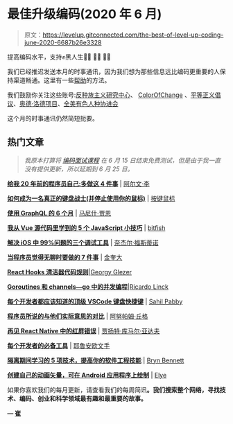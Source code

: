 # 最佳升级编码(2020 年 6 月)

> 原文：<https://levelup.gitconnected.com/the-best-of-level-up-coding-june-2020-6687b26e3328>

提高编码水平，支持✊黑人生活🏿 ✊🏽 ✊🏾

我们已经推迟发送本月的时事通讯，因为我们想为那些信息远比编码更重要的人保持渠道畅通。这里有一些[帮助](https://blacklivesmatters.carrd.co/)的方法。

我们鼓励你关注这些账号:[反种族主义研究中心](https://twitter.com/AntiracismCtr)、 [ColorOfChange](https://twitter.com/ColorOfChange) 、[平等正义倡议](https://twitter.com/eji_org)、[奥德·洛德项目](https://twitter.com/audrelorde)、[全美有色人种协进会](https://twitter.com/NAACP)

这个月的时事通讯仍然简短扼要。

## **热门文章**

> *我原本打算将* [*编码面试课程*](https://skilled.dev/) *在 6 月 15 日结束免费测试，但是由于我一直没有提供更新，所以延期到 6 月 25 日。*

[**给我 20 年前的程序员自己:多做这 4 件事**](/to-my-programmer-self-20-years-ago-do-these-4-things-more-fb562cf7d309?source=friends_link&sk=142d3987a31afb55c298d182188fee5b) | [阿尔文·李](https://medium.com/u/39866a331af1?source=post_page-----6687b26e3328--------------------------------)

[**如何成为一名真正的键盘战士(并停止使用你的鼠标)**](/how-to-become-a-true-keyboard-warrior-and-stop-using-your-mouse-a87cd29c5801?source=friends_link&sk=6b9f56c9c8f8dd934c6465802d868188) | [按键鼠标](https://medium.com/u/179527732133?source=post_page-----6687b26e3328--------------------------------)

[**使用 GraphQL 的 6 个月**](/6-months-of-using-graphql-faa0fb68b4af?source=friends_link&sk=1a7357db27698a4b96ad0a281cfdd82a) | [马尼什·贾恩](https://medium.com/u/728e7aeac31a?source=post_page-----6687b26e3328--------------------------------)

[**我从 Vue 源代码里学到的 5 个 JavaScript 小技巧**](/5-javascript-tips-i-learned-from-vue-source-code-6095df4e9bc1?source=friends_link&sk=f71fa7732dc3151f953df7007569de5c) | [bitfish](https://medium.com/u/dac47b3482f4?source=post_page-----6687b26e3328--------------------------------)

[**解决 iOS 中 99%问题的三个调试工具**](/the-three-debugging-tools-that-solve-99-of-problems-in-ios-b0f953a76d0b?source=friends_link&sk=7a1e27cddd39db18e10f32aa5c3fc859) | [奈杰尔·福斯蒂诺](https://medium.com/u/dd50b60cd03a?source=post_page-----6687b26e3328--------------------------------)

[**当程序员觉得无聊时要做的 7 件事**](/7-things-to-build-when-you-feel-bored-as-a-programmer-b42b9c6193b9?source=friends_link&sk=a504a8d7d0ef09fbbc9a5d565d1aba14) | [金奎大](https://medium.com/u/9a5b40458190?source=post_page-----6687b26e3328--------------------------------)

[**React Hooks 清洁器代码规则**](/react-hooks-rules-for-cleaner-code-3bceb5decf7?source=friends_link&sk=5a7204be8057223d791e1c86a0958fa0)|[Georgy Glezer](https://medium.com/u/d195560613c2?source=post_page-----6687b26e3328--------------------------------)

[**Goroutines 和 channels—go 中的并发编程**](/goroutines-and-channels-concurrent-programming-in-go-9f9f8495c34d?source=friends_link&sk=717ee741633066bce03433685f467853)|[Ricardo Linck](https://medium.com/u/b032d91665cf?source=post_page-----6687b26e3328--------------------------------)

[**每个开发者都应该知道的顶级 VSCode 键盘快捷键**](/top-vscode-keyboard-shortcuts-every-developer-should-know-9e2118bbc2cb?source=friends_link&sk=f54581c979cea2eed4f9afdc27bac136) | [Sahil Pabby](https://medium.com/u/2d297b9d1652?source=post_page-----6687b26e3328--------------------------------)

[**程序员所说的与他们实际意思的对比**](/what-programmers-say-vs-what-they-actually-mean-2ae79fd6dfc8?source=friends_link&sk=c3510596012739b44df7966a14a55d28) | [阿努帕姆·丘格](https://medium.com/u/9833cc01f515?source=post_page-----6687b26e3328--------------------------------)

[**再见 React Native 中的红屏错误**](/goodbye-to-the-red-screen-error-in-react-native-baf59daaed0c?source=friends_link&sk=71c6229a2cfb349de6c7c35f639c2f89) | [贾扬特·库马尔·亚达夫](https://medium.com/u/ae0b22d47cd1?source=post_page-----6687b26e3328--------------------------------)

[**每个开发者的必备工具**](/essential-tool-for-every-developer-18ce57deb37b?source=friends_link&sk=a9f632c8841a801727b95246b4374d4a) | [耶鲁安欧文手](https://medium.com/u/dc695ec3c2c2?source=post_page-----6687b26e3328--------------------------------)

[**隔离期间学习的 5 项技术，提高你的软件工程技能**](/5-technologies-to-pick-up-during-quarantine-and-improve-your-software-engineering-skillset-68bd766bee9c?source=friends_link&sk=eda44873e1858e7043ad60a80a98a478) | [Bryn Bennett](https://medium.com/u/5676ca6163ee?source=post_page-----6687b26e3328--------------------------------)

[**创建自己的动画矢量，可在 Android 应用程序上绘制**](/create-your-own-animated-vector-drawable-on-android-app-3f8fa9bb08c3?source=friends_link&sk=3040039568534dde6f06a4ec33fb1814) | [Elye](https://medium.com/u/5742b4fcf89e?source=post_page-----6687b26e3328--------------------------------)

如果你喜欢我们的每月更新，请查看我们的每周简讯[](https://thegrind.news/)****。我们搜索整个网络，寻找技术、编码、创业和科学领域最有趣和最重要的故事。****

**— [崔](https://medium.com/u/47e700e59e44?source=post_page-----6687b26e3328--------------------------------)**